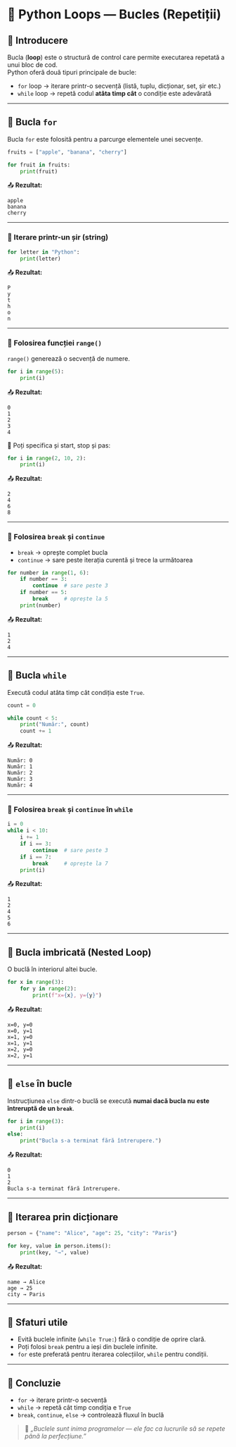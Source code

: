 # 🔁 Python Loops — Bucles (Repetiții)

## 📘 Introducere
Bucla (**loop**) este o structură de control care permite executarea repetată a unui bloc de cod.  
Python oferă două tipuri principale de bucle:

- `for` loop → iterare printr-o secvență (listă, tuplu, dicționar, set, șir etc.)
- `while` loop → repetă codul **atâta timp cât** o condiție este adevărată

---

## 🔹 Bucla `for`
Bucla `for` este folosită pentru a parcurge elementele unei secvențe.

```python
fruits = ["apple", "banana", "cherry"]

for fruit in fruits:
    print(fruit)
```
📤 **Rezultat:**
```
apple
banana
cherry
```

---

### 🔸 Iterare printr-un șir (string)
```python
for letter in "Python":
    print(letter)
```
📤 **Rezultat:**
```
P
y
t
h
o
n
```

---

### 🔸 Folosirea funcției `range()`
`range()` generează o secvență de numere.

```python
for i in range(5):
    print(i)
```
📤 **Rezultat:**
```
0
1
2
3
4
```

🧠 Poți specifica și start, stop și pas:
```python
for i in range(2, 10, 2):
    print(i)
```
📤 **Rezultat:**
```
2
4
6
8
```

---

### 🔸 Folosirea `break` și `continue`
- `break` → oprește complet bucla  
- `continue` → sare peste iterația curentă și trece la următoarea

```python
for number in range(1, 6):
    if number == 3:
        continue  # sare peste 3
    if number == 5:
        break     # oprește la 5
    print(number)
```
📤 **Rezultat:**
```
1
2
4
```

---

## 🔹 Bucla `while`
Execută codul atâta timp cât condiția este `True`.

```python
count = 0

while count < 5:
    print("Număr:", count)
    count += 1
```
📤 **Rezultat:**
```
Număr: 0
Număr: 1
Număr: 2
Număr: 3
Număr: 4
```

---

### 🔸 Folosirea `break` și `continue` în `while`
```python
i = 0
while i < 10:
    i += 1
    if i == 3:
        continue  # sare peste 3
    if i == 7:
        break     # oprește la 7
    print(i)
```
📤 **Rezultat:**
```
1
2
4
5
6
```

---

## 🔹 Bucla imbricată (Nested Loop)
O buclă în interiorul altei bucle.

```python
for x in range(3):
    for y in range(2):
        print(f"x={x}, y={y}")
```
📤 **Rezultat:**
```
x=0, y=0
x=0, y=1
x=1, y=0
x=1, y=1
x=2, y=0
x=2, y=1
```

---

## 🔹 `else` în bucle
Instrucțiunea `else` dintr-o buclă se execută **numai dacă bucla nu este întreruptă de un `break`**.

```python
for i in range(3):
    print(i)
else:
    print("Bucla s-a terminat fără întrerupere.")
```
📤 **Rezultat:**
```
0
1
2
Bucla s-a terminat fără întrerupere.
```

---

## 🔹 Iterarea prin dicționare
```python
person = {"name": "Alice", "age": 25, "city": "Paris"}

for key, value in person.items():
    print(key, "→", value)
```
📤 **Rezultat:**
```
name → Alice
age → 25
city → Paris
```

---

## 🧠 Sfaturi utile
- Evită buclele infinite (`while True:`) fără o condiție de oprire clară.  
- Poți folosi `break` pentru a ieși din buclele infinite.  
- `for` este preferată pentru iterarea colecțiilor, `while` pentru condiții.

---

## 🏁 Concluzie
- `for` → iterare printr-o secvență  
- `while` → repetă cât timp condiția e `True`  
- `break`, `continue`, `else` → controlează fluxul în buclă  

> 💬 *„Buclele sunt inima programelor — ele fac ca lucrurile să se repete până la perfecțiune.”*

